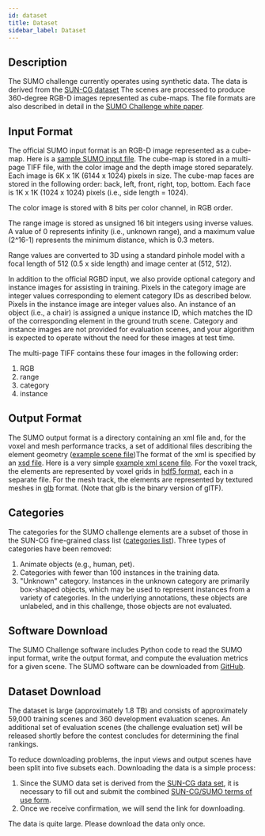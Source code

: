 ```yaml
---
id: dataset
title: Dataset
sidebar_label: Dataset
---
```


## Description

The SUMO challenge currently operates using synthetic data.  The data
is derived from the [SUN-CG dataset](http://suncg.cs.princeton.edu/)
The scenes are processed to produce 360-degree RGB-D images
represented as cube-maps.  The file formats are also described in
detail in the [SUMO Challenge white paper](assets/sumo-white-paper.pdf).

## Input Format

The official SUMO input format is an RGB-D image represented as a
cube-map.  Here is a [sample SUMO input file](assets/sumo-input.tif).
The cube-map is stored in a multi-page TIFF file, with the color image
and the depth image stored separately.  Each image is 6K x 1K (6144 x 1024) pixels
in size.  The cube-map faces are stored in the following order: back,
left, front, right, top, bottom.  Each face is 1K x 1K (1024 x 1024) pixels
(i.e., side length = 1024).

The color image is stored with 8 bits per color channel, in RGB order.

The range image is stored as unsigned 16 bit integers using inverse
values. A value of 0 represents infinity (i.e., unknown range), and a
maximum value (2^16-1) represents the minimum distance, which is 0.3
meters.

Range values are converted to 3D using a standard pinhole model with
a focal length of 512 (0.5 x side length) and image center at (512,
512).

In addition to the official RGBD input, we also provide optional category and
instance images 
for assisting in training.  Pixels in the category image are integer
values corresponding to element category IDs as described below.
Pixels in the instance image are integer values also.  An instance of
an object (i.e., a chair) is assigned a unique instance ID, which
matches the ID of the corresponding element in the ground truth
scene.  Category and instance images are not provided for evaluation
scenes, and your algorithm is expected to operate without the need for
these images at test time.

The multi-page TIFF contains these four images in the following order:
1. RGB
2. range
3. category
4. instance

## Output Format

The SUMO output format is a directory containing an xml file and, for
the voxel and mesh performance tracks, a set of additional files
describing the element geometry ([example scene file](assets/sumo-output.zip))The format
of the xml is specified by an [xsd file](https://sumochallenge.org/en/sumo-scene-format.xsd).  Here
is a very simple [example xml scene
file](assets/sample_output.xml).  For the voxel
track, the elements are represented by voxel grids in [hdf5
format](https://support.hdfgroup.org/HDF5/),
each in a separate file.  For the mesh track, the elements are
represented by textured meshes in [glb](https://www.khronos.org/gltf/)
format.  (Note that glb is the binary version of glTF).

## Categories

The categories for the SUMO challenge elements are a subset of those
in the SUN-CG fine-grained class list ([categories
list](assets/categories.txt)).  Three types of
categories have been removed:
1) Animate objects (e.g., human, pet).
2) Categories with fewer than 100 instances in the training data.
3) "Unknown" category.  Instances in the unknown category are primarily
box-shaped objects, which may be used to represent instances from a
variety of categories.  In the underlying annotations, these objects
are unlabeled, and in this challenge, those objects are not evaluated.



## Software Download

The SUMO Challenge software includes Python code to read the SUMO
input format, write the output format, and compute the evaluation
metrics for a given scene.  The SUMO software can be downloaded from
[GitHub](https://github.com/facebookresearch/sumo-challenge).


## Dataset Download

The dataset is large (approximately 1.8 TB) and consists of
approximately 59,000 training scenes and 360 development evaluation
scenes.  An additional set of evaluation scenes (the challenge
evaluation set) will be released shortly before the contest concludes
for determining the final rankings.

To reduce downloading problems, the input views and output scenes
have been split into five subsets each.  Downloading the data is a
simple process:
1. Since the SUMO data set is derived from the [SUN-CG data
set](http://suncg.cs.princeton.edu), it is necessary to fill out 
and submit the combined [SUN-CG/SUMO terms of use
form](https://docs.google.com/forms/d/e/1FAIpQLSc81CMMrthfgNfBS72_UxFYDVYuxcRq4jh1QiIZfKRRZxlv0Q/viewform?usp=sf_link).
3. Once we receive confirmation, we will send the link for downloading.

The data is quite large.  Please download the data only once.  
